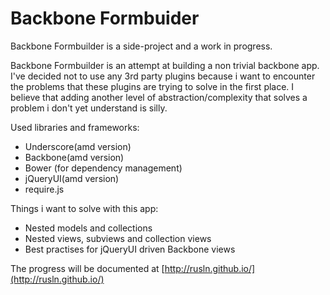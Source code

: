 # Backbone Formbuider

Backbone Formbuilder is a side-project and a work in progress.

Backbone Formbuilder is an attempt at building a non trivial backbone app. I've decided
not to use any 3rd party plugins because i want to encounter the problems that these plugins
are trying to solve in the first place. I believe that adding another level of 
abstraction/complexity that solves a problem i don't yet understand is silly. 


Used libraries and frameworks: 

* Underscore(amd version)
* Backbone(amd version)
* Bower (for dependency management)
* jQueryUI(amd version)
* require.js

Things i want to solve with this app: 

* Nested models and collections
* Nested views, subviews and collection views
* Best practises for jQueryUI driven Backbone views

The progress will be documented at [http://rusln.github.io/](http://rusln.github.io/)
